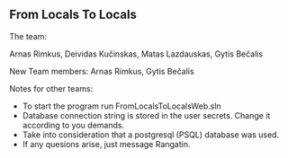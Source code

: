 From Locals To Locals
--------------------------------------------------------------------------------------

The team:

Arnas Rimkus, Deividas Kučinskas, Matas Lazdauskas, Gytis Bečalis

New Team members:
Arnas Rimkus, Gytis Bečalis

Notes for other teams:
  - To start the program run FromLocalsToLocalsWeb.sln
  - Database connection string is stored in the user secrets. Change it according to you demands. 
  - Take into consideration that a postgresql (PSQL) database was used.
  - If any quesions arise, just message Rangatin.
  
